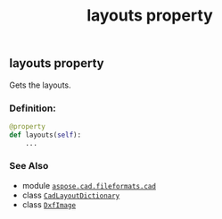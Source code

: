 ﻿---
title: layouts property
second_title: Aspose.CAD for Python via .NET API References
description: 
type: docs
weight: 410
url: /aspose.cad.fileformats.cad/dxfimage/layouts/
is_root: false
---

## layouts property


Gets the layouts.
### Definition:
```python
@property
def layouts(self):
    ...
```

### See Also
* module [`aspose.cad.fileformats.cad`](../../)
* class [`CadLayoutDictionary`](/cad/python-net/aspose.cad.fileformats.cad/cadlayoutdictionary)
* class [`DxfImage`](/cad/python-net/aspose.cad.fileformats.cad/dxfimage)
